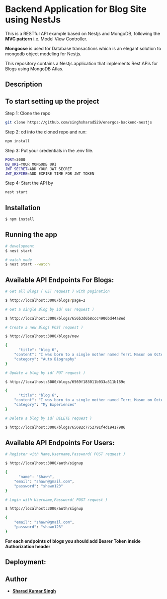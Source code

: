 # Backend Application for Blog Site using NestJs

This is a RESTful API example based on Nestjs and MongoDB, following the **MVC pattern** i.e. Model ~~View~~ Controller.

**Mongoose** is used for Database transactions which is an elegant solution to mongodb object modeling for Nestjs.

This repository contains a Nestjs application that implements Rest APis for Blogs using MongoDB Atlas.

## Description

## To start setting up the project

Step 1: Clone the repo

```bash
git clone https://github.com/singhsharad529/energos-backend-nestjs
```

Step 2: cd into the cloned repo and run:

```bash
npm install
```

Step 3: Put your credentials in the .env file.

```bash
PORT=3000
DB_URI=YOUR MONGODB URI
JWT_SECRET=ADD YOUR JWT SECRET
JWT_EXPIRE=ADD EXPIRE TIME FOR JWT TOKEN
```

Step 4: Start the API by

```bash
nest start
```

## Installation

```bash
$ npm install
```

## Running the app

```bash
# development
$ nest start

# watch mode
$ nest start --watch

```

## Available API Endpoints For Blogs:

```bash
# Get all Blogs ( GET request ) with pagination

$ http://localhost:3000/blogs?page=2

# Get a single Blog by id( GET request )

$ http://localhost:3000/blogs/656b3d6b8ccc4906bd44a8ed

# Create a new Blog( POST request )

$ http://localhost:3000/blogs/new

{
	  "title": "blog 6",
    "content": "I was born to a single mother named Terri Mason on October 15,1993 in Arlington, Texas where I lived until I was a little over one year old. Now my birth was by no means natural as I was born through in vitro, for while my mom did want children, she never could find a man with whom she truly wanted to spend the rest of her life with.  We lived in a small house with my mom’s best friend, Linda Simons, who I referred to as, “Oma.”",
    "category": "Auto Biography"
}

# Update a blog by id( PUT request )

$ http://localhost:3000/blogs/6569f183011b033a311b169e

{
	  "title": "blog 6",
    "content": "I was born to a single mother named Terri Mason on October 15,1993 in Arlington, Texas where I lived until I was a little over one year old. Now my birth was by no means natural as I was born through in vitro, for while my mom did want children, she never could find a man with whom she truly wanted to spend the rest of her life with.  We lived in a small house with my mom’s best friend, Linda Simons, who I referred to as, “Oma.”",
    "category": "My Experiences"
}

# Delete a blog by id( DELETE request )

$ http://localhost:3000/blogs/65682c7752791f4d19417986

```

## Available API Endpoints For Users:

```bash
# Register with Name,Username,Password( POST request )

$ http://localhost:3000/auth/signup

{
	  "name": "Shawn",
    "email": "shawn@gmail.com",
    "password": "shawn123"
}

# Login with Username,Password( POST request )

$ http://localhost:3000/auth/signup

{
    "email": "shawn@gmail.com",
    "password": "shawn123"
}

```

**For each endpoints of blogs you should add Bearer Token inside Authorization header**

## Deployment:

## Author

- [**Sharad Kumar Singh**](https://singhsharad529.github.io/sharad-portfolio/)

```

```
